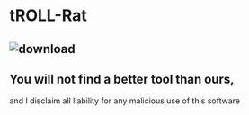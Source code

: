 # tROLL-Rat
![download](https://github.com/876N/tROLL-Rat/assets/133999409/c46d762a-fe6a-4883-9b0c-02825b5ad220)
-----------------------------------------------------------------------------------------------------
You will not find a better tool than ours,
---------------------------------------------
  and I disclaim all liability for any malicious use of this software
